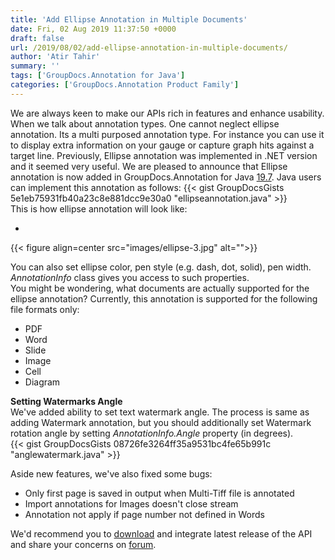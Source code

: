 ```yaml
---
title: 'Add Ellipse Annotation in Multiple Documents'
date: Fri, 02 Aug 2019 11:37:50 +0000
draft: false
url: /2019/08/02/add-ellipse-annotation-in-multiple-documents/
author: 'Atir Tahir'
summary: ''
tags: ['GroupDocs.Annotation for Java']
categories: ['GroupDocs.Annotation Product Family']
---
```


We are always keen to make our APIs rich in features and enhance usability. When we talk about annotation types. One cannot neglect ellipse annotation. Its a multi purposed annotation type. For instance you can use it to display extra information on your gauge or capture graph hits against a target line. Previously, Ellipse annotation was implemented in .NET version and it seemed very useful. We are pleased to announce that Ellipse annotation is now added in GroupDocs.Annotation for Java [19.7](https://docs.groupdocs.com/display/annotationjava/GroupDocs.Annotation+for+Java+19.7+Release+Notes). Java users can implement this annotation as follows: {{< gist GroupDocsGists 5e1eb75931fb40a23c8e881dcc9e30a0 "ellipseannotation.java" >}}  
This is how ellipse annotation will look like:  

*   

{{< figure align=center src="images/ellipse-3.jpg" alt="">}}

    

You can also set ellipse color, pen style (e.g. dash, dot, solid), pen width. _AnnotationInfo_ class gives you access to such properties.  
You might be wondering, what documents are actually supported for the ellipse annotation? Currently, this annotation is supported for the following file formats only:  

*   PDF
*   Word
*   Slide
*   Image
*   Cell
*   Diagram

**Setting Watermarks Angle**  
We've added ability to set text watermark angle. The process is same as adding Watermark annotation, but you should additionally set Watermark rotation angle by setting _AnnotationInfo.Angle_ property (in degrees).  
{{< gist GroupDocsGists 08726fe3264ff35a9531bc4fe65b991c "anglewatermark.java" >}}  

Aside new features, we've also fixed some bugs:

*   Only first page is saved in output when Multi-Tiff file is annotated
*   Import annotations for Images doesn't close stream
*   Annotation not apply if page number not defined in Words

We'd recommend you to [download](https://downloads.groupdocs.com/annotation/java) and integrate latest release of the API and share your concerns on [forum](https://forum.groupdocs.com/c/annotation).





